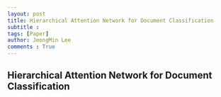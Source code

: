 ```yaml
---
layout: post
title: Hierarchical Attention Network for Document Classification
subtitle : 
tags: [Paper]
author: JeongMin Lee
comments : True
---
```


## Hierarchical Attention Network for Document Classification

